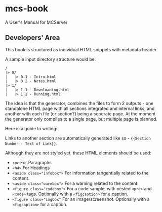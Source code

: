 mcs-book
========

A User's Manual for MCServer


Developers' Area
----------------

This book is structured as individual HTML snippets with metadata header.

A sample input directory structure would be:

    /
    |> 0/
    |   |> 0.1 - Intro.html
    |   |> 0.2 - Notes.html
    |> 1/
    |   |> 1.1 - Downloading.html
    |   |> 1.2 - Running.html

The idea is that the generator, combines the files to form 2 outputs - one standalone HTML page with all sections integrated and internal links, and another with each file (or section?) being a seperate page. At the moment the generator only compiles to a single page, but multiple page is planned.

Here is a guide to writing:

Links to another section are automatically generated like so - `{{Section Number - Text of Link}}`.

Although they are not styled yet, these HTML elements should be used:

 * `<p>` For Paragraphs
 * `<h4>` For Headings
 * `<aside class="infobox">` For information tangentially related to the content.
 * `<aside class="warnbox">` For a warning related to the content.
 * `<figure class="codebox">` For a code sample, with nested `<pre>` and `<code>` tags. Optionally with a `<figcaption>` for a caption.
 * `<figure class="imgbox"` For an image/screenshot. Optionally with a `<figcaption>` for a caption.
